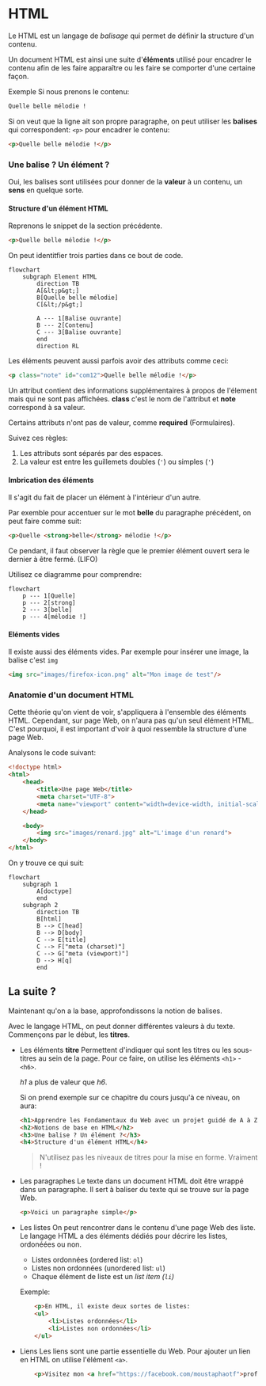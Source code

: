 #  HTML

Le HTML est un langage de _balisage_ qui permet de définir la structure d'un contenu.

Un document HTML est ainsi une suite d'**éléments** utilisé pour encadrer le contenu afin de les faire apparaître ou les faire se comporter d'une certaine façon.

Exemple Si nous prenons le contenu:

```html
Quelle belle mélodie !
```

Si on veut que la ligne ait son propre paragraphe, on peut utiliser les **balises** qui correspondent: `<p>` pour encadrer le contenu:


```html
<p>Quelle belle mélodie !</p>
```

### Une balise ? Un élément ?
Oui, les balises sont utilisées pour donner de la **valeur** à un contenu, un **sens** en quelque sorte.

#### Structure d'un élément HTML

Reprenons le snippet de la section précédente.
```html
<p>Quelle belle mélodie !</p>
```

On peut identitfier trois parties dans ce bout de code.

```mermaid
flowchart
    subgraph Element HTML
        direction TB
        A[&lt;p&gt;]
        B[Quelle belle mélodie]
        C[&lt;/p&gt;]

        A --- 1[Balise ouvrante]
        B --- 2[Contenu]
        C --- 3[Balise ouvrante]
        end
        direction RL
```

Les éléments peuvent aussi parfois avoir des attributs comme ceci:


```html
<p class="note" id="com12">Quelle belle mélodie !</p>
```

Un attribut contient des informations supplémentaires à propos de l'élement mais qui ne sont pas affichées. **class** c'est le nom de l'attribut et **note** correspond à sa valeur.

Certains attributs n'ont pas de valeur, comme **required** (Formulaires).

Suivez ces règles:

1. Les attributs sont séparés par des espaces.
1. La valeur est entre les guillemets doubles (`'`) ou simples (`'`)

#### Imbrication des éléments

Il s'agit du fait de placer un élément à l'intérieur d'un autre.

Par exemble pour accentuer sur le mot **belle** du paragraphe précédent, on peut faire comme suit:


```html
<p>Quelle <strong>belle</strong> mélodie !</p>
```

Ce pendant, il faut observer la règle que le premier élément ouvert sera le dernier à être fermé. (LIFO)

Utilisez ce diagramme pour comprendre:

```mermaid
flowchart
    p --- 1[Quelle]
    p --- 2[strong]
    2 --- 3[belle]
    p --- 4[mélodie !]
```

#### Eléments vides
Il existe aussi des éléments vides.
Par exemple pour insérer une image, la balise c'est `img`

```html
<img src="images/firefox-icon.png" alt="Mon image de test"/>
```

### Anatomie d'un document HTML

Cette théorie qu'on vient de voir, s'appliquera à l'ensemble des éléments HTML. Cependant, sur page Web, on n'aura pas qu'un seul élément HTML. C'est pourquoi, il est important d'voir à quoi ressemble la structure d'une page Web.

Analysons le code suivant:
```html
<!doctype html>
<html>
    <head>
        <title>Une page Web</title>
        <meta charset="UTF-8">
        <meta name="viewport" content="width=device-width, initial-scale=1.0">
    </head>

    <body>
        <img src="images/renard.jpg" alt="L'image d'un renard">
    </body>
</html>
```

On y trouve ce qui suit:

```mermaid
flowchart
    subgraph 1
        A[doctype]
        end
    subgraph 2
        direction TB
        B[html]
        B --> C[head]
        B --> D[body]
        C --> E[title]
        C --> F["meta (charset)"]
        C --> G["meta (viewport)"]
        D --> H[q]
        end

```

## La suite ?
Maintenant qu'on a la base, approfondissons la notion de balises.

Avec le langage HTML, on peut donner différentes valeurs à du texte. Commençons par le début, les **titres**.

* Les éléments **titre**
    Permettent d'indiquer qui sont les titres ou les sous-titres au sein de la page. Pour ce faire, on utilise les éléments `<h1>` - `<h6>`.

    *h1* a plus de valeur que *h6*.

    Si on prend exemple sur ce chapitre du cours jusqu'à ce niveau, on aura:

    ```html
    <h1>Apprendre les Fondamentaux du Web avec un projet guidé de A à Z</h1>
    <h2>Notions de base en HTML</h2>
    <h3>Une balise ? Un élément ?</h3>
    <h4>Structure d'un élément HTML</h4>
    ```

    > N'utilisez pas les niveaux de titres pour la mise en forme. Vraiment !

* Les paragraphes
    Le texte dans un document HTML doit être wrappé dans un paragraphe. Il sert à baliser du texte qui se trouve sur la page Web.

    ```html
    <p>Voici un paragraphe simple</p>
    ```

* Les listes 
    On peut rencontrer dans le contenu d'une page Web des liste. Le langage HTML a des éléments dédiés pour décrire les listes, ordonéées ou non.

    * Listes ordonnées (ordered list: `ol`)
    * Listes non ordonnées (unordered list: `ul`)
    * Chaque élément de liste est un *list item (`li`)*

    Exemple:
    ```html
        <p>En HTML, il existe deux sortes de listes:
        <ul>
            <li>Listes ordonnées</li>
            <li>Listes non ordonnées</li>
        </ul>
    ```

* Liens
    Les liens sont une partie essentielle du Web. Pour ajouter un lien en HTML on utilise l'élément `<a>`.
    
    ```html
        <p>Visitez mon <a href="https://facebook.com/moustaphaotf">profile Facebook</a>.</p>
    ```
